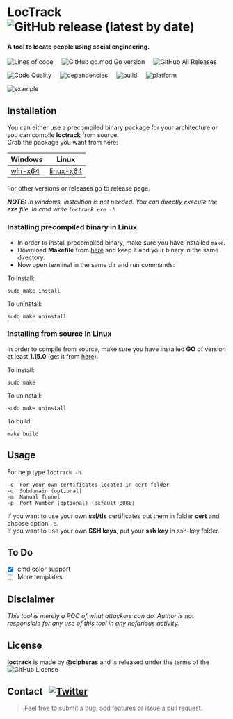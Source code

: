 # LocTrack &nbsp; ![GitHub release (latest by date)](https://img.shields.io/github/v/release/cipheras/loctrack?style=plastic&logo=superuser)
#### A tool to locate people using social engineering. 

![Lines of code](https://img.shields.io/tokei/lines/github/cipheras/loctrack?style=plastic)
&nbsp;&nbsp;&nbsp;&nbsp;![GitHub go.mod Go version](https://img.shields.io/github/go-mod/go-version/cipheras/loctrack?style=plastic)
&nbsp;&nbsp;&nbsp;&nbsp;![GitHub All Releases](https://img.shields.io/github/downloads/cipheras/loctrack/total?style=plastic)

![Code Quality](https://img.shields.io/badge/dynamic/json?url=https://jsonkeeper.com/b/KNO7&label=code%20quality&query=codequality&style=plastic&labelColor=grey&color=darkgreen)
&nbsp;&nbsp;&nbsp;&nbsp;![dependencies](https://img.shields.io/badge/dynamic/json?url=https://jsonkeeper.com/b/KNO7&label=dependencies&query=dependencies&style=plastic&labelColor=grey&color=darkgreen)
&nbsp;&nbsp;&nbsp;&nbsp;![build](https://img.shields.io/badge/dynamic/json?url=https://jsonkeeper.com/b/KNO7&label=build&query=build&style=plastic&labelColor=grey&color=darkgreen)
&nbsp;&nbsp;&nbsp;&nbsp;![platform](https://img.shields.io/badge/dynamic/json?url=https://jsonkeeper.com/b/KNO7&label=platform&query=platform&style=plastic&labelColor=grey&color=purple)

![example](../assets/screen.gif?raw=true)

## Installation
You can either use a precompiled binary package for your architecture or you can compile **loctrack** from source.
<br>Grab the package you want from here:

Windows | Linux
--------|-------
[win-x64](https://github.com/cipheras/loctrack/releases/download/v1.5.5/loctrack-win-x64.zip) | [linux-x64](https://github.com/cipheras/loctrack/releases/download/v1.5.5/loctrack-linux-x64)

For other versions or releases go to release page.

***NOTE:** In windows, installtion is not needed. You can directly execute the **exe** file.*
*In cmd write `loctrack.exe -h`*

### Installing precompiled binary in Linux
* In order to install precompiled binary, make sure you have installed `make`.
* Download **Makefile** from [here](https://github.com/cipheras/loctrack/releases/download/v1.5.5/Makefile) and keep it and your binary in the same directory.
* Now open terminal in the same dir and run commands:

To install:
```
sudo make install
```
To uninstall:
```
sudo make uninstall
```


### Installing from source in Linux
In order to compile from source, make sure you have installed **GO** of version at least **1.15.0** (get it from [here](https://golang.org/doc/install)).

To install:
```
sudo make
```
To uninstall:
```
sudo make uninstall
```
To build:
```
make build
```


## Usage
For help type `loctrack -h`.
```
-c  For your own certificates located in cert folder
-d  Subdomain (optional)
-m  Manual Tunnel
-p  Port Number (optional) (default 8080)

```
If you want to use your own **ssl/tls** certificates put them in folder **cert** and choose option `-c`.
<br> If you want to use your own **SSH keys**, put your **ssh key** in ssh-key folder.

## To Do
- [x] cmd color support
- [ ] More templates  

## Disclaimer
*This tool is merely a POC of what attackers can do. Author is not responsible for any use of this tool in any nefarious activity.*

## License
**loctrack** is made by **@cipheras** and is released under the terms of the &nbsp;![GitHub License](https://img.shields.io/github/license/cipheras/loctrack?color=darkgreen)

## Contact &nbsp; [![Twitter](https://img.shields.io/twitter/url?style=social&url=https%3A%2F%2Fgithub.com%2Fcipheras%2Floctrack&label=Tweet)](https://twitter.com/intent/tweet?text=Hi:&url=https%3A%2F%2Fgithub.com%2Fcipheras%2Floctrack)
> Feel free to submit a bug, add features or issue a pull request.


